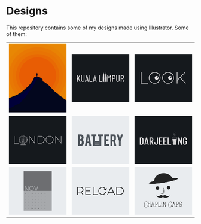 # Designs
This repository contains some of my designs made using Illustrator.
Some of them:
<table>
    <tr>
      <td><img src="2020-11/png/15.11.2020.png"></td>
      <td><img src="2020-12/png/29.12.2020.png"></td>
      <td><img src="2021-01/png/16.01.2021.png"></td>
    </tr>
    <tr>
      <td><img src="2020-12/png/16.12.2020.png"></td>
      <td><img src="2020-11/png/28.11.2020.png"></td>
      <td><img src="2020-12/png/31.12.2020.png"></td>
    </tr>
    <tr>
      <td><img src="2020-11/png/26.11.2020.png"></td>
      <td><img src="2020-11/png/25.11.2020.png"></td>
      <td><img src="2020-11/png/18.11.2020.png"></td>
    </tr>
</table>
